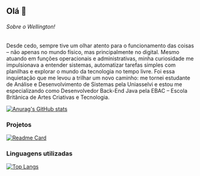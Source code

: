 ## Olá 👋


###### Sobre o Wellington!
Desde cedo, sempre tive um olhar atento para o funcionamento das coisas – não apenas no mundo físico, mas principalmente no digital. Mesmo atuando em funções operacionais e administrativas, minha curiosidade me impulsionava a entender sistemas, automatizar tarefas simples com planilhas e explorar o mundo da tecnologia no tempo livre.
Foi essa inquietação que me levou a trilhar um novo caminho: me tornei estudante de Análise e Desenvolvimento de Sistemas pela Uniasselvi e estou me especializando como Desenvolvedor Back-End Java pela EBAC – Escola Britânica de Artes Criativas e Tecnologia.

[![Anurag's GitHub stats](https://github-readme-stats.vercel.app/api?username=wellingtonadonai&show_icons=true&theme=dark)](https://github.com/anuraghazra/github-readme-stats)

### Projetos

[![Readme Card](https://github-readme-stats.vercel.app/api/pin/?username=wellingtonadonai&repo=dscatalogSpring&theme=dark)](https://github.com/anuraghazra/github-readme-stats)

### Linguagens utilizadas

[![Top Langs](https://github-readme-stats.vercel.app/api/top-langs/?username=wellingtonadonai&layout=compact)](https://github.com/anuraghazra/github-readme-stats)
